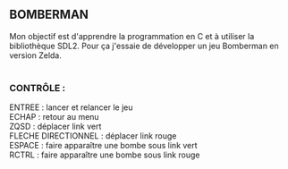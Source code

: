 ## BOMBERMAN

Mon objectif est d'apprendre la programmation en C et à utiliser la bibliothèque SDL2. Pour ça j'essaie de développer un jeu Bomberman en version Zelda.
<br/>
<br/>
### CONTRÔLE :

ENTREE : lancer et relancer le jeu
<br/>
ECHAP : retour au menu
<br/>
ZQSD : déplacer link vert
<br/>
FLECHE DIRECTIONNEL : déplacer link rouge
<br/>
ESPACE : faire apparaître une bombe sous link vert
<br/>
RCTRL : faire apparaître une bombe sous link rouge
